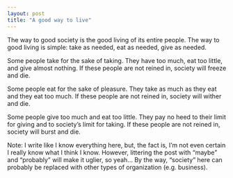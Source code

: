 ```yaml
---
layout: post
title: "A good way to live"
---
```


The way to good society is the good living of its entire people. The way to good living is simple: take as needed, eat as needed, give as needed.

Some people take for the sake of taking. They have too much, eat too little, and give almost nothing. If these people are not reined in, society will freeze and die.

Some people eat for the sake of pleasure. They take as much as they eat and they eat too much. If these people are not reined in, society will wither and die.

Some people give too much and eat too little. They pay no heed to their limit for giving and to society’s limit for taking. If these people are not reined in, society will burst and die.

Note: I write like I know everything here, but, the fact is, I’m not even certain I really know what I think I know. However, littering the post with “maybe” and “probably” will make it uglier, so yeah… By the way, “society” here can probably be replaced with other types of organization (e.g. business).
